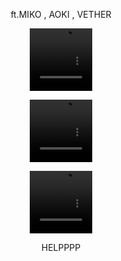 
<p align="center">
ft.MIKO , AOKI , VETHER
<p align="center">
<video src=https://github.com/user-attachments/assets/ef0e5ac5-c4ea-434e-b992-9e182f00dcd2 width=100 height=100/> 
<p align="center">
<video src= https://github.com/user-attachments/assets/2b79b7fd-5887-469d-8253-cf19b4575173 width=100 height=100/> 
  <p align="center">
  <video src= https://github.com/user-attachments/assets/e3565106-d507-4a4e-8a51-c2bd174908f6 width=100 height=100/> 
     <img width="400" src="https://github.com/user-attachments/assets/a7ee61eb-efa9-405a-9764-d0e1d30https://github.com/user-attachments/assets/219147fa-d09b-4ca0-a76f-14e2769c151ae128f" alt=![Screenshot_10]>
     <img width="400" src="https://github.com/user-attachments/assets/d9e05383-492e-4d25-9588-1e760a23b8e2" alt=![Screenshot_9]>
<p align="center">
HELPPPP

